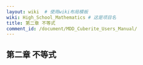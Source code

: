 ```yaml
---
layout: wiki  # 使用wiki布局模板
wiki: High_School_Mathematics # 这是项目名
title: 第二章 不等式
comment_id: /document/MDD_Cuberite_Users_Manual/
---
```

## 第二章 不等式
